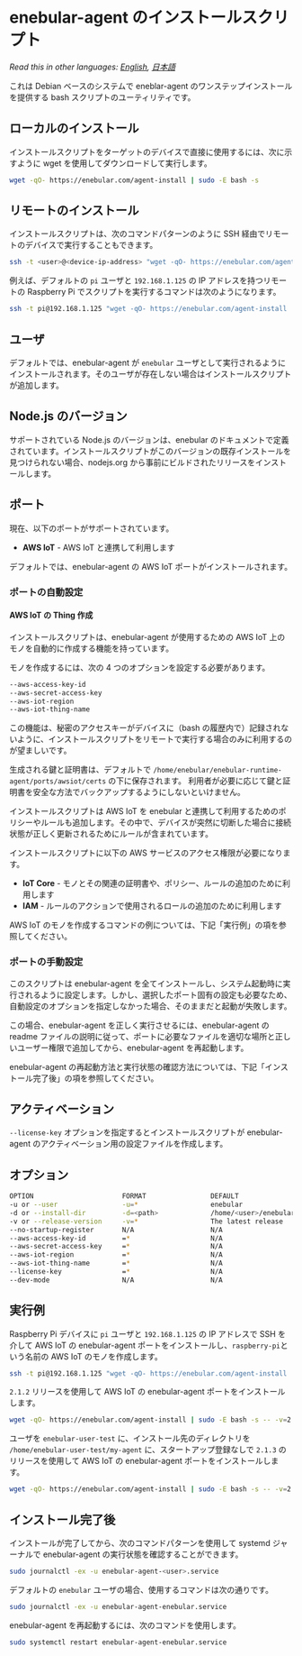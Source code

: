 # enebular-agent のインストールスクリプト

_Read this in other languages: [English](README.md), [日本語](README.ja.md)_

これは Debian ベースのシステムで eneblar-agent のワンステップインストールを提供する bash スクリプトのユーティリティです。

## ローカルのインストール

インストールスクリプトをターゲットのデバイスで直接に使用するには、次に示すように wget を使用してダウンロードして実行します。

```sh
wget -qO- https://enebular.com/agent-install | sudo -E bash -s
```

## リモートのインストール

インストールスクリプトは、次のコマンドパターンのように SSH 経由でリモートのデバイスで実行することもできます。

```sh
ssh -t <user>@<device-ip-address> "wget -qO- https://enebular.com/agent-install | sudo -E bash -s"
```

例えば、デフォルトの `pi` ユーザと `192.168.1.125` の IP アドレスを持つリモートの Raspberry Pi でスクリプトを実行するコマンドは次のようになります。

```sh
ssh -t pi@192.168.1.125 "wget -qO- https://enebular.com/agent-install | sudo -E bash -s"
```

## ユーザ

デフォルトでは、enebular-agent が `enebular` ユーザとして実行されるようにインストールされます。そのユーザが存在しない場合はインストールスクリプトが追加します。

## Node.js のバージョン

サポートされている Node.js のバージョンは、enebular のドキュメントで定義されています。インストールスクリプトがこのバージョンの既存インストールを見つけられない場合、nodejs.org から事前にビルドされたリリースをインストールします。

## ポート

現在、以下のポートがサポートされています。

- **AWS IoT** - AWS IoT と連携して利用します

デフォルトでは、enebular-agent の AWS IoT ポートがインストールされます。

### ポートの自動設定

#### AWS IoT の Thing 作成

インストールスクリプトは、enebular-agent が使用するための AWS IoT 上のモノを自動的に作成する機能を持っています。

モノを作成するには、次の 4 つのオプションを設定する必要があります。

```sh
--aws-access-key-id
--aws-secret-access-key
--aws-iot-region
--aws-iot-thing-name
```

この機能は、秘密のアクセスキーがデバイスに（bash の履歴内で）記録されないように、インストールスクリプトをリモートで実行する場合のみに利用するのが望ましいです。

生成される鍵と証明書は、デフォルトで `/home/enebular/enebular-runtime-agent/ports/awsiot/certs` の下に保存されます。 利用者が必要に応じて鍵と証明書を安全な方法でバックアップするようにしないといけません。

インストールスクリプトは AWS IoT を enebular と連携して利用するためのポリシーやルールも追加します。その中で、デバイスが突然に切断した場合に接続状態が正しく更新されるためにルールが含まれています。

インストールスクリプトに以下の AWS サービスのアクセス権限が必要になります。

- **IoT Core** - モノとその関連の証明書や、ポリシー、ルールの追加のために利用します
- **IAM** - ルールのアクションで使用されるロールの追加のために利用します

AWS IoT のモノを作成するコマンドの例については、下記「実行例」の項を参照してください。

### ポートの手動設定

このスクリプトは enebular-agent を全てインストールし、システム起動時に実行されるように設定します。しかし、選択したポート固有の設定も必要なため、自動設定のオプションを指定しなかった場合、そのままだと起動が失敗します。

この場合、enebular-agent を正しく実行させるには、enebular-agent の readme ファイルの説明に従って、ポートに必要なファイルを適切な場所と正しいユーザー権限で追加してから、enebular-agent を再起動します。

enebular-agent の再起動方法と実行状態の確認方法については、下記「インストール完了後」の項を参照してください。

## アクティベーション

`--license-key` オプションを指定するとインストールスクリプトが enebular-agent のアクティベーション用の設定ファイルを作成します。

## オプション

```sh
OPTION                      FORMAT                DEFAULT                              DESCRIPTION
-u or --user                -u=*                  enebular                             インストール後の実行ユーザ
-d or --install-dir         -d=<path>             /home/<user>/enebular-runtime-agent  インストール先のディレクトリ
-v or --release-version     -v=*                  The latest release                   enebular-agentのリリース
--no-startup-register       N/A                   N/A                                  システム起動時用のスタートアップ登録をしない
--aws-access-key-id         =*                    N/A                                  AWS access key ID
--aws-secret-access-key     =*                    N/A                                  AWS secret access key
--aws-iot-region            =*                    N/A                                  AWS IoTのリージョン
--aws-iot-thing-name        =*                    N/A                                  AWS IoTのモノ名
--license-key               =*                    N/A                                  アクティベーション用のライセンスキー
--dev-mode                  N/A                   N/A                                  enebular-agentを開発者用モードで起動する
```

## 実行例

Raspberry Pi デバイスに `pi` ユーザと `192.168.1.125` の IP アドレスで SSH を介して AWS IoT の enebular-agent ポートをインストールし、`raspberry-pi`という名前の AWS IoT のモノを作成します。

```sh
ssh -t pi@192.168.1.125 "wget -qO- https://enebular.com/agent-install | sudo -E bash -s -- --aws-iot-thing-name=raspberry-pi --aws-access-key-id=<my-key-id> --aws-secret-access-key=<my-access-key> --aws-iot-region=<my-region>"
```

`2.1.2` リリースを使用して AWS IoT の enebular-agent ポートをインストールします。

```sh
wget -qO- https://enebular.com/agent-install | sudo -E bash -s -- -v=2.1.2
```

ユーザを `enebular-user-test` に、インストール先のディレクトリを `/home/enebular-user-test/my-agent` に、スタートアップ登録なしで `2.1.3` のリリースを使用して AWS IoT の enebular-agent ポートをインストールします。

```sh
wget -qO- https://enebular.com/agent-install | sudo -E bash -s -- -v=2.1.3 --user=enebular-user-test -d=/home/enebular-user-test/my-agent --no-startup-register
```

## インストール完了後

インストールが完了してから、次のコマンドパターンを使用して systemd ジャーナルで enebular-agent の実行状態を確認することができます。

```sh
sudo journalctl -ex -u enebular-agent-<user>.service
```

デフォルトの `enebular` ユーザの場合、使用するコマンドは次の通りです。

```sh
sudo journalctl -ex -u enebular-agent-enebular.service
```

enebular-agent を再起動するには、次のコマンドを使用します。

```sh
sudo systemctl restart enebular-agent-enebular.service
```
